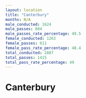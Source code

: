```yaml
---
layout: location
title: "Canterbury"
months: N/A
male_conducted: 1624
male_passes: 804
male_passes_rate_percentage: 49.5
female_conducted: 1263
female_passes: 611
female_pass_rate_percentage: 48.4
total_conducted: 2887
total_passes: 1415
total_pass_rate_percentage: 49
---
```


# Canterbury
